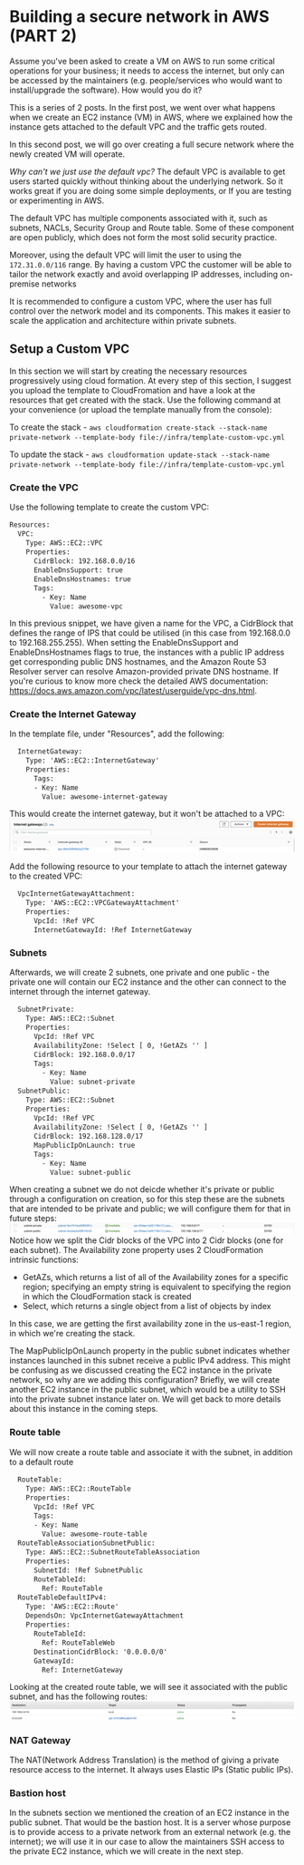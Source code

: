 # Building a secure network in AWS (PART 2)

Assume you've been asked to create a VM on AWS to run some critical operations for your business; it needs to access the internet, but only can be accessed by the maintainers (e.g. people/services who would want to install/upgrade the software). How would you do it?

This is a series of 2 posts. In the first post, we went over what happens when we create an EC2 instance (VM) in AWS, where we explained how the instance gets attached to the default VPC and the traffic gets routed.

In this second post, we will go over creating a full secure network where the newly created VM will operate.

_Why can't we just use the default vpc?_
The default VPC is available to get users started quickly without thinking about the underlying network. So it works great if you are doing some simple deployments, or If you are testing or experimenting in AWS.

The default VPC has multiple components associated with it, such as subnets, NACLs, Security Group and Route table. Some of these component are open publicly, which does not form the most solid security practice.

Moreover, using the default VPC will limit the user to using the `172.31.0.0/116` range. By having a custom VPC the customer will be able to tailor the network exactly and avoid overlapping IP addresses, including on-premise networks

It is recommended to configure a custom VPC, where the user has full control over the network model and its components. This makes it easier to scale the application and architecture within private subnets.

## Setup a Custom VPC

In this section we will start by creating the necessary resources progressively using cloud formation. At every step of this section, I suggest you upload the template to CloudFromation and have a look at the resources that get created with the stack. Use the following command at your convenience (or upload the template manually from the console):

To create the stack - `aws cloudformation create-stack --stack-name private-network --template-body file://infra/template-custom-vpc.yml`

To update the stack - `aws cloudformation update-stack --stack-name private-network --template-body file://infra/template-custom-vpc.yml`

### Create the VPC

Use the following template to create the custom VPC:

```
Resources:
  VPC:
    Type: AWS::EC2::VPC
    Properties:
      CidrBlock: 192.168.0.0/16
      EnableDnsSupport: true
      EnableDnsHostnames: true
      Tags:
        - Key: Name
          Value: awesome-vpc
```

In this previous snippet, we have given a name for the VPC, a CidrBlock that defines the range of IPS that could be utilised (in this case from 192.168.0.0 to 192.168.255.255). When setting the EnableDnsSupport and EnableDnsHostnames flags to true, the instances with a public IP address get corresponding public DNS hostnames, and the Amazon Route 53 Resolver server can resolve Amazon-provided private DNS hostname. If you're curious to know more check the detailed AWS documentation: https://docs.aws.amazon.com/vpc/latest/userguide/vpc-dns.html.

### Create the Internet Gateway

In the template file, under "Resources", add the following:

```
  InternetGateway:
    Type: 'AWS::EC2::InternetGateway'
    Properties:
      Tags:
      - Key: Name
        Value: awesome-internet-gateway
```

This would create the internet gateway, but it won't be attached to a VPC: ![Internet Gateway](A.Internet-Gateway.png)

Add the following resource to your template to attach the internet gateway to the created VPC:

```
  VpcInternetGatewayAttachment:
    Type: 'AWS::EC2::VPCGatewayAttachment'
    Properties:
      VpcId: !Ref VPC
      InternetGatewayId: !Ref InternetGateway
```

### Subnets

Afterwards, we will create 2 subnets, one private and one public - the private one will contain our EC2 instance and the other can connect to the internet through the internet gateway.

```
  SubnetPrivate:
    Type: AWS::EC2::Subnet
    Properties:
      VpcId: !Ref VPC
      AvailabilityZone: !Select [ 0, !GetAZs '' ]
      CidrBlock: 192.168.0.0/17
      Tags:
        - Key: Name
          Value: subnet-private
  SubnetPublic:
    Type: AWS::EC2::Subnet
    Properties:
      VpcId: !Ref VPC
      AvailabilityZone: !Select [ 0, !GetAZs '' ]
      CidrBlock: 192.168.128.0/17
      MapPublicIpOnLaunch: true
      Tags:
        - Key: Name
          Value: subnet-public
```

When creating a subnet we do not deicde whether it's private or public through a configuration on creation, so for this step these are the subnets that are intended to be private and public; we will configure them for that in future steps: ![Subnets](B.Subnets.png)Notice how we split the Cidr blocks of the VPC into 2 Cidr blocks (one for each subnet). The Availability zone property uses 2 CloudFormation intrinsic functions:

- GetAZs, which returns a list of all of the Availability zones for a specific region; specifying an empty string is equivalent to specifying the region in which the CloudFormation stack is created
- Select, which returns a single object from a list of objects by index

In this case, we are getting the first availability zone in the us-east-1 region, in which we're creating the stack.

The MapPublicIpOnLaunch property in the public subnet indicates whether instances launched in this subnet receive a public IPv4 address. This might be confusing as we discussed creating the EC2 instance in the private network, so why are we adding this configuration? Briefly, we will create another EC2 instance in the public subnet, which would be a utility to SSH into the private subnet instance later on. We will get back to more details about this instance in the coming steps.

### Route table

We will now create a route table and associate it with the subnet, in addition to a default route

```
  RouteTable:
    Type: AWS::EC2::RouteTable
    Properties:
      VpcId: !Ref VPC
      Tags:
      - Key: Name
        Value: awesome-route-table
  RouteTableAssociationSubnetPublic:
    Type: AWS::EC2::SubnetRouteTableAssociation
    Properties:
      SubnetId: !Ref SubnetPublic
      RouteTableId:
        Ref: RouteTable
  RouteTableDefaultIPv4:
    Type: 'AWS::EC2::Route'
    DependsOn: VpcInternetGatewayAttachment
    Properties:
      RouteTableId:
        Ref: RouteTableWeb
      DestinationCidrBlock: '0.0.0.0/0'
      GatewayId:
        Ref: InternetGateway
```

Looking at the created route table, we will see it associated with the public subnet, and has the following routes: ![Route Table](C.Route-Table.png)

### NAT Gateway

The NAT(Network Address Translation) is the method of giving a private resource access to the internet. It always uses Elastic IPs (Static public IPs).

### Bastion host

In the subnets section we mentioned the creation of an EC2 instance in the public subnet. That would be the bastion host. It is a server whose purpose is to provide access to a private network from an external network (e.g. the internet); we will use it in our case to allow the maintainers SSH access to the private EC2 instance, which we will create in the next step.
